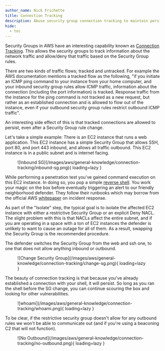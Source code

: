 ```yaml
---
author_name: Nick Frichette
title: Connection Tracking
description: Abuse security group connection tracking to maintain persistence even when security group rules are changed.
hide:
  - toc
---
```


Security Groups in AWS have an interesting capability known as [Connection Tracking](https://docs.aws.amazon.com/AWSEC2/latest/UserGuide/security-group-connection-tracking.html). This allows the security groups to track information about the network traffic and allow/deny that traffic based on the Security Group rules.

There are two kinds of traffic flows; tracked and untracked. For example the AWS documentation mentions a tracked flow as the following, "if you initiate an ICMP ping command to your instance from your home computer, and your inbound security group rules allow ICMP traffic, information about the connection (including the port information) is tracked. Response traffic from the instance for the ping command is not tracked as a new request, but rather as an established connection and is allowed to flow out of the instance, even if your outbound security group rules restrict outbound ICMP traffic".

An interesting side effect of this is that tracked connections are allowed to persist, even after a Security Group rule change. 

Let's take a simple example: There is an EC2 instance that runs a web application. This EC2 instance has a simple Security Group that allows SSH, port 80, and port 443 inbound, and allows all traffic outbound. This EC2 instance is in a public subnet and is internet facing.

<figure markdown>
  ![Inbound SG](/images/aws/general-knowledge/connection-tracking/inbound-sg.png){ loading=lazy }
</figure>

While performing a penetration test you've gained command execution on this EC2 instance. In doing so, you pop a simple [reverse shell](http://pentestmonkey.net/cheat-sheet/shells/reverse-shell-cheat-sheet). You work your magic on the box before eventually triggering an alert to our friendly neighborhood defender. They follow their runbooks which may borrow from the official AWS [whitepaper](https://d1.awsstatic.com/whitepapers/aws_security_incident_response.pdf) on incident response. 

As part of the "Isolate" step, the typical goal is to isolate the affected EC2 instance with either a restrictive Security Group or an explicit Deny NACL. The slight problem with this is that NACLs affect the entire subnet, and if you are operating in a space with a ton of EC2 instances the defender is unlikely to want to cause an outage for all of them. As a result, swapping the Security Group is the recommended procedure.

The defender switches the Security Group from the web and ssh one, to one that does not allow anything inbound or outbound.

<figure markdown>
  ![Change Security Group](/images/aws/general-knowledge/connection-tracking/change-sg.png){ loading=lazy }
</figure>

The beauty of connection tracking is that because you've already established a connection with your shell, it will persist. So long as you ran the shell before the SG change, you can continue scouring the box and looking for other vulnerabilities.

<figure markdown>
  ![whoami](/images/aws/general-knowledge/connection-tracking/whoami.png){ loading=lazy }
</figure>

To be clear, if the restrictive security group doesn't allow for any outbound rules we won't be able to communicate out (and if you're using a beaconing C2 that will not function).

<figure markdown>
  ![No Outbound](/images/aws/general-knowledge/connection-tracking/no-outbound.png){ loading=lazy }
</figure>

